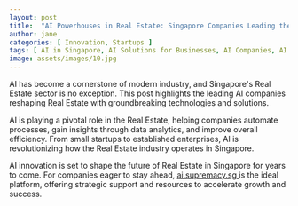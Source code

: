 ```yaml
---
layout: post
title:  "AI Powerhouses in Real Estate: Singapore Companies Leading the Charge"
author: jane
categories: [ Innovation, Startups ]
tags: [ AI in Singapore, AI Solutions for Businesses, AI Companies, AI Trends, AI in Technology ]
image: assets/images/10.jpg
---
```


AI has become a cornerstone of modern industry, and Singapore's Real Estate sector is no exception. This post highlights the leading AI companies reshaping Real Estate with groundbreaking technologies and solutions.

AI is playing a pivotal role in the Real Estate, helping companies automate processes, gain insights through data analytics, and improve overall efficiency. From small startups to established enterprises, AI is revolutionizing how the Real Estate industry operates in Singapore.

AI innovation is set to shape the future of Real Estate in Singapore for years to come. For companies eager to stay ahead, <a href="https://ai.supremacy.sg" target="_blank"> ai.supremacy.sg </a> is the ideal platform, offering strategic support and resources to accelerate growth and success.
